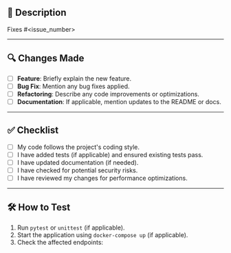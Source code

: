 ## 📌 Description
<!-- Provide a concise summary of the changes introduced in this PR. -->

Fixes #<issue_number> <!-- Link the relevant issue if applicable -->

---

## 🔍 Changes Made
- [ ] **Feature**: Briefly explain the new feature.
- [ ] **Bug Fix**: Mention any bug fixes applied.
- [ ] **Refactoring**: Describe any code improvements or optimizations.
- [ ] **Documentation**: If applicable, mention updates to the README or docs.

---

## ✅ Checklist  
- [ ] My code follows the project's coding style.
- [ ] I have added tests (if applicable) and ensured existing tests pass.
- [ ] I have updated documentation (if needed).
- [ ] I have checked for potential security risks.
- [ ] I have reviewed my changes for performance optimizations.

---

## 🛠 How to Test  
<!-- Provide steps on how to test your changes. -->
1. Run `pytest` or `unittest` (if applicable).
2. Start the application using `docker-compose up` (if applicable).
3. Check the affected endpoints:  
